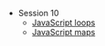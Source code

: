 - Session 10
  - [JavaScript loops](Session-10/Loops/index.html)
  - [JavaScript maps](Session-10/Maps/index.html)